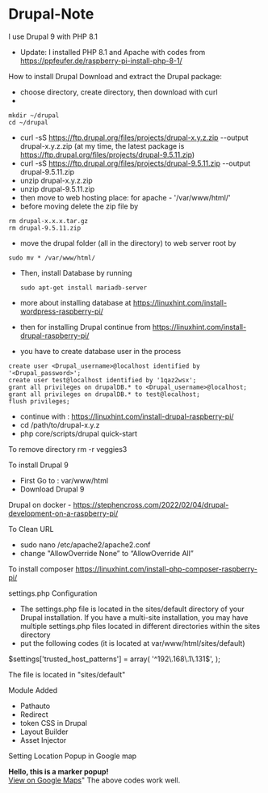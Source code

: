 # Drupal-Note

I use Drupal 9 with PHP 8.1
- Update: I installed PHP 8.1 and Apache with codes from https://ppfeufer.de/raspberry-pi-install-php-8-1/

How to install Drupal
Download and extract the Drupal package:
- choose directory, create directory, then download with curl
- 
```
mkdir ~/drupal
cd ~/drupal
```
- curl -sS https://ftp.drupal.org/files/projects/drupal-x.y.z.zip --output drupal-x.y.z.zip (at my time, the latest package is https://ftp.drupal.org/files/projects/drupal-9.5.11.zip)
- curl -sS https://ftp.drupal.org/files/projects/drupal-9.5.11.zip --output drupal-9.5.11.zip
- unzip drupal-x.y.z.zip
- unzip drupal-9.5.11.zip
- then move to web hosting place: for apache - '/var/www/html/'
- before moving delete the zip file by
```
rm drupal-x.x.x.tar.gz
rm drupal-9.5.11.zip
```
- move the drupal folder (all in the directory) to web server root by
```
sudo mv * /var/www/html/

```
- Then, install Database by running

  ```
  sudo apt-get install mariadb-server
  ```
- more about installing database at https://linuxhint.com/install-wordpress-raspberry-pi/
- then for installing Drupal continue from https://linuxhint.com/install-drupal-raspberry-pi/
- you have to create database user in the process
```
create user <Drupal_username>@localhost identified by '<Drupal_password>';
create user test@localhost identified by '1qaz2wsx';
grant all privileges on drupalDB.* to <Drupal_username>@localhost;
grant all privileges on drupalDB.* to test@localhost;
flush privileges;
```
- continue with : https://linuxhint.com/install-drupal-raspberry-pi/
- cd /path/to/drupal-x.y.z
- php core/scripts/drupal quick-start

To remove directory
 rm -r veggies3

To install Drupal 9
- First Go to : var/www/html
- Download Drupal 9 


Drupal on docker - https://stephencross.com/2022/02/04/drupal-development-on-a-raspberry-pi/


To Clean URL

- sudo nano /etc/apache2/apache2.conf
- change "AllowOverride None” to “AllowOverride All” 

To install composer
https://linuxhint.com/install-php-composer-raspberry-pi/

settings.php Configuration
- The settings.php file is located in the sites/default directory of your Drupal installation. If you have a multi-site installation, you may have multiple settings.php files located in different directories within the sites directory
- put the following codes (it is located at var/www/html/sites/default)

$settings['trusted_host_patterns'] = array(
  '^192\.168\.1\.131$',
);

The file is located in "sites/default"

Module Added 
- Pathauto
- Redirect
- token
CSS in Drupal
- Layout Builder
- Asset Injector

Setting Location Popup in Google map

<b>Hello, this is a marker popup!</b><br><a href='https://www.google.com/maps?q=[node:field_location:lat],[node:field_location:lon]' target='_blank'>View on Google Maps</a>"
The above codes work well. 


